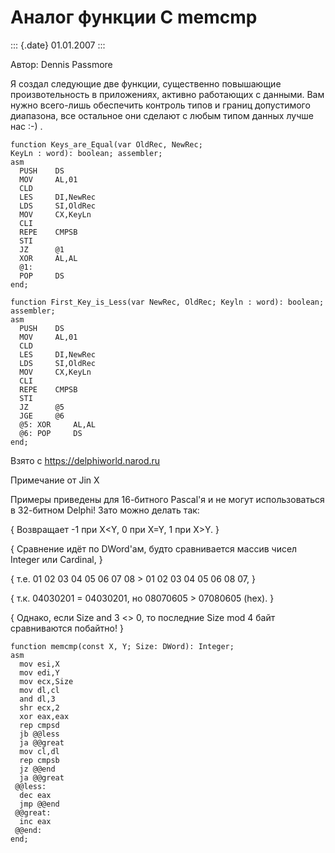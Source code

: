 Аналог функции С memcmp
=======================

::: {.date}
01.01.2007
:::

Автор: Dennis Passmore 

Я создал следующие две функции, существенно повышающие произвотельность
в приложениях, активно работающих с данными. Вам нужно всего-лишь
обеспечить контроль типов и границ допустимого диапазона, все остальное
они сделают с любым типом данных лучше нас :-) .

    function Keys_are_Equal(var OldRec, NewRec;
    KeyLn : word): boolean; assembler;
    asm
      PUSH    DS
      MOV     AL,01
      CLD
      LES     DI,NewRec
      LDS     SI,OldRec
      MOV     CX,KeyLn
      CLI
      REPE    CMPSB
      STI
      JZ      @1
      XOR     AL,AL
      @1:
      POP     DS
    end;
     
    function First_Key_is_Less(var NewRec, OldRec; Keyln : word): boolean; assembler;
    asm
      PUSH    DS
      MOV     AL,01
      CLD
      LES     DI,NewRec
      LDS     SI,OldRec
      MOV     CX,KeyLn
      CLI
      REPE    CMPSB
      STI
      JZ      @5
      JGE     @6
      @5: XOR     AL,AL
      @6: POP     DS
    end;

Взято с <https://delphiworld.narod.ru>

Примечание от Jin X

Примеры приведены для 16-битного Pascal\'я и не могут использоваться в
32-битном Delphi! Зато можно делать так:

{ Возвращает -1 при X\<Y, 0 при X=Y, 1 при X\>Y. }

{ Сравнение идёт по DWord\'ам, будто сравнивается массив чисел Integer
или Cardinal, }

{ т.е. 01 02 03 04 05 06 07 08 \> 01 02 03 04 05 06 08 07, }

{ т.к. 04030201 = 04030201, но 08070605 \> 07080605 (hex). }

{ Однако, если Size and 3 \<\> 0, то последние Size mod 4 байт
сравниваются побайтно! }

    function memcmp(const X, Y; Size: DWord): Integer;
    asm
      mov esi,X
      mov edi,Y
      mov ecx,Size
      mov dl,cl
      and dl,3
      shr ecx,2
      xor eax,eax
      rep cmpsd
      jb @@less
      ja @@great
      mov cl,dl
      rep cmpsb
      jz @@end
      ja @@great
     @@less:
      dec eax
      jmp @@end
     @@great:
      inc eax
     @@end:
    end;
